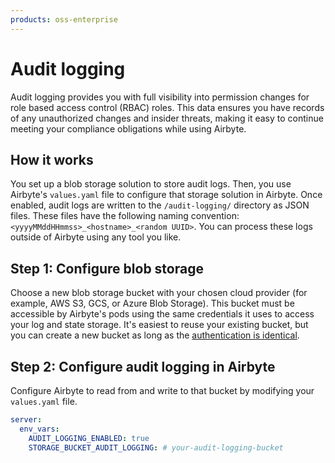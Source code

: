 ```yaml
---
products: oss-enterprise
---
```


# Audit logging

Audit logging provides you with full visibility into permission changes for role based access control (RBAC) roles. This data ensures you have records of any unauthorized changes and insider threats, making it easy to continue meeting your compliance obligations while using Airbyte.

## How it works

You set up a blob storage solution to store audit logs. Then, you use Airbyte's `values.yaml` file to configure that storage solution in Airbyte. Once enabled, audit logs are written to the `/audit-logging/` directory as JSON files. These files have the following naming convention: `<yyyyMMddHHmmss>_<hostname>_<random UUID>`. You can process these logs outside of Airbyte using any tool you like.

## Step 1: Configure blob storage

Choose a new blob storage bucket with your chosen cloud provider (for example, AWS S3, GCS, or Azure Blob Storage). This bucket must be accessible by Airbyte's pods using the same credentials it uses to access your log and state storage. It's easiest to reuse your existing bucket, but you can create a new bucket as long as the [authentication is identical](../enterprise-setup/implementation-guide#configuring-external-logging).

## Step 2: Configure audit logging in Airbyte

Configure Airbyte to read from and write to that bucket by modifying your `values.yaml` file.

```yml title="values.yaml"
server:
  env_vars:
    AUDIT_LOGGING_ENABLED: true
    STORAGE_BUCKET_AUDIT_LOGGING: # your-audit-logging-bucket
```

<!-- ## Log format and how to process data

### File system

### Log format

### Processing example -->
